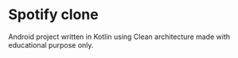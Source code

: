 # Spotify clone

Android project written in Kotlin using Clean architecture made with educational purpose only.